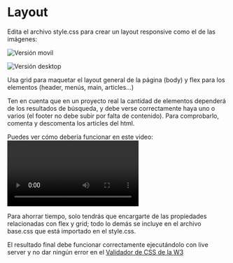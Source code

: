 # Layout

Edita el archivo style.css para crear un layout responsive como el de las imágenes:

![Versión movil](./img/mobile.png)

![Versión desktop](./img/desktop.png)

Usa grid para maquetar el layout general de la página (body) y flex para los elementos (header, menús, main, articles...)

Ten en cuenta que en un proyecto real la cantidad de elementos dependerá de los resultados de búsqueda, y debe verse correctamente haya uno o varios (el footer no debe subir por falta de contenido). Para comprobarlo, comenta y descomenta los articles del html.

Puedes ver cómo debería funcionar en este video:
![Video](./img/video.mp4)

Para ahorrar tiempo, solo tendrás que encargarte de las propiedades relacionadas con flex y grid; todo lo demás se incluye en el archivo base.css que está importado en el style.css.


El resultado final debe funcionar correctamente ejecutándolo con live server y no dar ningún error en el [Validador de CSS de la W3](https://jigsaw.w3.org/css-validator/#validate_by_input)
